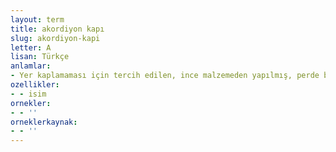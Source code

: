 ```yaml
---
layout: term
title: akordiyon kapı
slug: akordiyon-kapi
letter: A
lisan: Türkçe
anlamlar:
- Yer kaplamaması için tercih edilen, ince malzemeden yapılmış, perde biçiminde açılıp kapanan kapı
ozellikler:
- - isim
ornekler:
- - ''
orneklerkaynak:
- - ''
---
```

